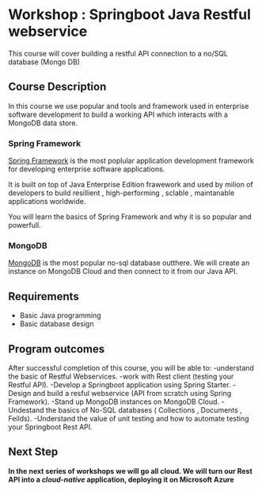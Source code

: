 # Workshop : Springboot Java Restful webservice 

This course will cover building a restful API connection to a no/SQL database (Mongo DB) 

  
## Course Description 

In this course we use popular and tools and framework used in enterprise software development to build a working API which interacts with a MongoDB data store. 

### Spring Framework

[Spring Framework](https://spring.io "Spring Framework") is the most poplular application development framework for developing enterprise software applications. 

It is built on top of Java Enterprise Edition frawework and used by milion of developers to build resillient , high-performing , sclable , maintanable applications worldwide. 

You will learn the basics of Spring Framework and why it is so popular and powerfull. 

### MongoDB 
[MongoDB](https://www.mongodb.com "MongoDB") is the most popular no-sql database outthere. We will create an instance on MongoDB Cloud and then connect to it from our Java API. 

## Requirements 
  - Basic Java programming
  - Basic database design
  
## Program outcomes
After successful completion of this course, you will be able to:
-understand the basic of Restful Webservices.
-work with Rest client (testing your Restful API).
-Develop a Springboot application using Spring Starter.
-Design and build a resful webservice (API from scratch using Spring Framework). 
-Stand up MongoDB instances on MongoDB Cloud. 
-Undestand the basics of No-SQL databases ( Collections , Documents , Feilds).
-Understand the value of unit testing and how to automate testing your Springboot Rest API. 

## Next Step
**In the next series of workshops we will go all cloud. We will turn our Rest API into a _cloud-native_ application, deploying it on Microsoft Azure** 




